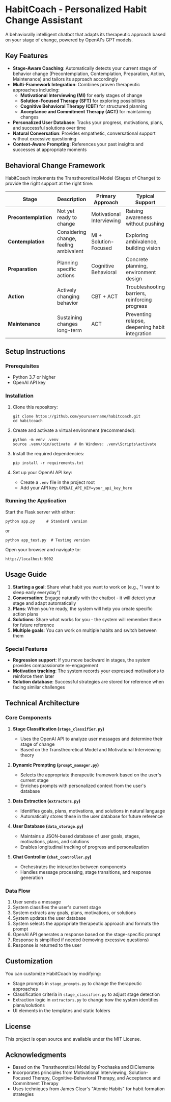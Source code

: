 # HabitCoach - Personalized Habit Change Assistant

A behaviorally intelligent chatbot that adapts its therapeutic approach based on your stage of change, powered by OpenAI's GPT models.

## Key Features

- **Stage-Aware Coaching**: Automatically detects your current stage of behavior change (Precontemplation, Contemplation, Preparation, Action, Maintenance) and tailors its approach accordingly
- **Multi-Framework Integration**: Combines proven therapeutic approaches including:
  - **Motivational Interviewing (MI)** for early stages of change
  - **Solution-Focused Therapy (SFT)** for exploring possibilities
  - **Cognitive Behavioral Therapy (CBT)** for structured planning
  - **Acceptance and Commitment Therapy (ACT)** for maintaining changes
- **Personalized User Database**: Tracks your progress, motivations, plans, and successful solutions over time
- **Natural Conversation**: Provides empathetic, conversational support without excessive questioning
- **Context-Aware Prompting**: References your past insights and successes at appropriate moments

## Behavioral Change Framework

HabitCoach implements the Transtheoretical Model (Stages of Change) to provide the right support at the right time:

| Stage | Description | Primary Approach | Typical Support |
|-------|-------------|------------------|----------------|
| **Precontemplation** | Not yet ready to change | Motivational Interviewing | Raising awareness without pushing |
| **Contemplation** | Considering change, feeling ambivalent | MI + Solution-Focused | Exploring ambivalence, building vision |
| **Preparation** | Planning specific actions | Cognitive Behavioral | Concrete planning, environment design |
| **Action** | Actively changing behavior | CBT + ACT | Troubleshooting barriers, reinforcing progress |
| **Maintenance** | Sustaining changes long-term | ACT | Preventing relapse, deepening habit integration |

## Setup Instructions

### Prerequisites

- Python 3.7 or higher
- OpenAI API key

### Installation

1. Clone this repository:
   ```
   git clone https://github.com/yourusername/habitcoach.git
   cd habitcoach
   ```

2. Create and activate a virtual environment (recommended):
   ```
   python -m venv .venv
   source .venv/bin/activate  # On Windows: .venv\Scripts\activate
   ```

3. Install the required dependencies:
   ```
   pip install -r requirements.txt
   ```

4. Set up your OpenAI API key:
   - Create a `.env` file in the project root
   - Add your API key: `OPENAI_API_KEY=your_api_key_here`

### Running the Application

Start the Flask server with either:

```
python app.py     # Standard version
```

or

```
python app_test.py  # Testing version
```

Open your browser and navigate to:
```
http://localhost:5002
```

## Usage Guide

1. **Starting a goal**: Share what habit you want to work on (e.g., "I want to sleep early everyday")
2. **Conversation**: Engage naturally with the chatbot - it will detect your stage and adapt automatically
3. **Plans**: When you're ready, the system will help you create specific action plans
4. **Solutions**: Share what works for you - the system will remember these for future reference
5. **Multiple goals**: You can work on multiple habits and switch between them

### Special Features

- **Regression support**: If you move backward in stages, the system provides compassionate re-engagement
- **Motivation tracking**: The system records your expressed motivations to reinforce them later
- **Solution database**: Successful strategies are stored for reference when facing similar challenges

## Technical Architecture

### Core Components

1. **Stage Classification (`stage_classifier.py`)**
   - Uses the OpenAI API to analyze user messages and determine their stage of change
   - Based on the Transtheoretical Model and Motivational Interviewing theory

2. **Dynamic Prompting (`prompt_manager.py`)**
   - Selects the appropriate therapeutic framework based on the user's current stage
   - Enriches prompts with personalized context from the user's database

3. **Data Extraction (`extractors.py`)**
   - Identifies goals, plans, motivations, and solutions in natural language
   - Automatically stores these in the user database for future reference

4. **User Database (`data_storage.py`)**
   - Maintains a JSON-based database of user goals, stages, motivations, plans, and solutions
   - Enables longitudinal tracking of progress and personalization

5. **Chat Controller (`chat_controller.py`)**
   - Orchestrates the interaction between components
   - Handles message processing, stage transitions, and response generation

### Data Flow

1. User sends a message
2. System classifies the user's current stage
3. System extracts any goals, plans, motivations, or solutions
4. System updates the user database
5. System selects the appropriate therapeutic approach and formats the prompt
6. OpenAI API generates a response based on the stage-specific prompt
7. Response is simplified if needed (removing excessive questions)
8. Response is returned to the user

## Customization

You can customize HabitCoach by modifying:

- Stage prompts in `stage_prompts.py` to change the therapeutic approaches
- Classification criteria in `stage_classifier.py` to adjust stage detection
- Extraction logic in `extractors.py` to change how the system identifies plans/solutions
- UI elements in the templates and static folders

## License

This project is open source and available under the MIT License.

## Acknowledgments

- Based on the Transtheoretical Model by Prochaska and DiClemente
- Incorporates principles from Motivational Interviewing, Solution-Focused Therapy, Cognitive-Behavioral Therapy, and Acceptance and Commitment Therapy
- Uses techniques from James Clear's "Atomic Habits" for habit formation strategies
